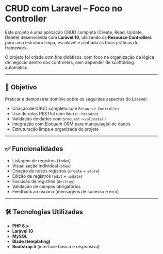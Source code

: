 # CRUD com Laravel – Foco no Controller

Este projeto é uma aplicação CRUD completa (Create, Read, Update, Delete) desenvolvida com **Laravel 10**, utilizando os **Resource Controllers** para uma estrutura limpa, escalável e alinhada às boas práticas do framework.

O projeto foi criado com fins didáticos, com foco na organização da lógica de negócio dentro dos controllers, sem depender de scaffolding automático.

---

## 🎯 Objetivo

Praticar e demonstrar domínio sobre os seguintes aspectos do Laravel:

- Criação de CRUD completo com `Resource Controller`
- Uso de rotas RESTful com `Route::resource`
- Validação de dados com `$request->validate()`
- Integração com Eloquent ORM para manipulação de dados
- Estruturação limpa e organizada do projeto

---

## ✅ Funcionalidades

- Listagem de registros (`index`)
- Visualização individual (`show`)
- Criação de novos registros (`create` + `store`)
- Edição de registros (`edit` + `update`)
- Exclusão de registros (`destroy`)
- Validação de campos obrigatórios
- Feedback ao usuário (mensagens de sucesso e erro)

---

## 🛠️ Tecnologias Utilizadas

- **PHP 8.x**
- **Laravel 10**
- **MySQL**
- **Blade (templating)**
- **Bootstrap 5** (interface básica e responsiva)
